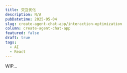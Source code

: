 ```yaml
---
title: 交互优化
description: N/A
pubDatetime: 2025-05-04
slug: create-agent-chat-app/interaction-optimization
column: create-agent-chat-app
featured: false
draft: true
tags:
  - AI
  - React
---
```


WIP...